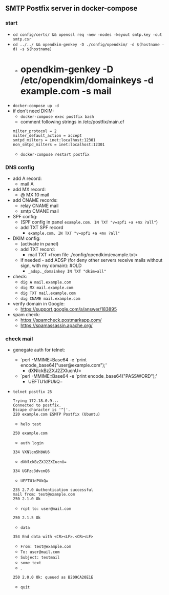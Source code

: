 ## SMTP Postfix server in docker-compose

### start
* `cd config/certs/ && openssl req -new -nodes -keyout smtp.key -out smtp.csr`
* `cd ../../ && opendkim-genkey -D ./config/opendkim/ -d $(hostname -d) -s $(hostname)`
  * # opendkim-genkey -D /etc/opendkim/domainkeys -d example.com -s mail
* `docker-compose up -d`
* if don't need DKIM:
  * `docker-compose exec postfix bash`
  * comment following strings in /etc/postfix/main.cf
   ```
   milter_protocol = 2
   milter_default_action = accept
   smtpd_milters = inet:localhost:12301
   non_smtpd_milters = inet:localhost:12301
   ```
  * `docker-compose restart postfix`

### DNS config
* add A record:
  * mail A <ip>
* add MX record:
  * @ MX 10 mail
* add CNAME records:
  * relay CNAME mail
  * smtp CMANE mail
* SPF config:
  * (SPF config in panel `example.com. IN TXT "v=spf1 +a +mx ?all"`)
  * add TXT SPF record
    *  `example.com. IN TXT "v=spf1 +a +mx ?all"`
* DKIM config:
  * (activate in panel)
  * add TXT record:
    * mail TXT <from file ./config/opendkim/example.txt>
  * if needed - add ADSP (for deny other servers receive mails without sign, with my domain): #OLD
    * `_adsp._domainkey IN TXT "dkim=all"`
* check:
   * `dig A mail.example.com`
   * `dig MX mail.example.com`
   * `dig TXT mail.example.com`
   * `dig CNAME mail.example.com`
* verify domain in Google:
   * https://support.google.com/a/answer/183895
* spam check:
   * https://spamcheck.postmarkapp.com/
   * https://spamassassin.apache.org/
  
### check mail
* genegate auth for telnet:
  * `perl -MMIME::Base64 -e 'print encode_base64("user\@example.com");'
    * dXNlckBzZXJ2ZXIucnU=
  * `perl -MMIME::Base64 -e 'print encode_base64("PASSWORD");'
    * UEFTU1dPUkQ=
    
* `telnet postfix 25`
  ```
  Trying 172.18.0.9...
  Connected to postfix.
  Escape character is '^]'.
  220 example.com ESMTP Postfix (Ubuntu)
  ```
  * `helo test`
  ```
  250 example.com
  ```
  * `auth login`
  ```
  334 VXNlcm5hbWU6
  ```
  * `dXNlckBzZXJ2ZXIucnU=`
  ```
  334 UGFzc3dvcmQ6
  ```
  * `UEFTU1dPUkQ=`
  ```
  235 2.7.0 Authentication successful
  mail from: test@example.com
  250 2.1.0 Ok
  ```
  * `rcpt to: user@mail.com`
  ```
  250 2.1.5 Ok
  ```
  * `data`
  ```
  354 End data with <CR><LF>.<CR><LF>
  ```
  * `From: test@example.com`
  * `To: user@mail.com`
  * `Subject: testmail`
  * `some text`
  * .
  ```
  250 2.0.0 Ok: queued as B209CA20E1E
  ```
  * `quit`

